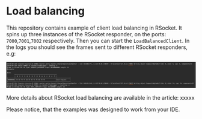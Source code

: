 # Load balancing

This repository contains example of client load balancing in RSocket. It spins up three instances of the RSocket responder, 
on the ports: `7000`,`7001`,`7002` respectively. Then you can start the `LoadBalancedClient`. In the logs you should see 
the frames sent to different RSocket responders, e.g:

![Alt text](img/load-balancer-logs.png?raw=true "Load balancer")


More details about RSocket load balancing are available in the article: xxxxx

Please notice, that the examples was designed to work from your IDE.